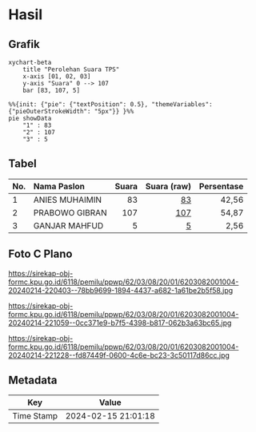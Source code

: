 # Hasil

## Grafik

```mermaid
xychart-beta
    title "Perolehan Suara TPS"
    x-axis [01, 02, 03]
    y-axis "Suara" 0 --> 107
    bar [83, 107, 5]
```

```mermaid
%%{init: {"pie": {"textPosition": 0.5}, "themeVariables": {"pieOuterStrokeWidth": "5px"}} }%%
pie showData
    "1" : 83
    "2" : 107
    "3" : 5
```

## Tabel

| No. | Nama Paslon    | Suara | Suara (raw) | Persentase |
|:--- |:-------------- | -----:| -----------:| ----------:|
| 1   | ANIES MUHAIMIN | 83    | [83][p-1]   | 42,56      |
| 2   | PRABOWO GIBRAN | 107   | [107][p-2]  | 54,87      |
| 3   | GANJAR MAHFUD  | 5     | [5][p-3]    | 2,56       |


[p-1]: https://github.com/gigit-pemilu/pemilu-2024-62-kalimantan-tengah/blob/main/pilpres/hitung-suara/sub/62-kalimantan-tengah/sub/03-kapuas/sub/08-basarang/sub/2001-pangkalan-rekan/sub/004-tps/sub/paslon-1.txt
[p-2]: https://github.com/gigit-pemilu/pemilu-2024-62-kalimantan-tengah/blob/main/pilpres/hitung-suara/sub/62-kalimantan-tengah/sub/03-kapuas/sub/08-basarang/sub/2001-pangkalan-rekan/sub/004-tps/sub/paslon-2.txt
[p-3]: https://github.com/gigit-pemilu/pemilu-2024-62-kalimantan-tengah/blob/main/pilpres/hitung-suara/sub/62-kalimantan-tengah/sub/03-kapuas/sub/08-basarang/sub/2001-pangkalan-rekan/sub/004-tps/sub/paslon-3.txt

## Foto C Plano

https://sirekap-obj-formc.kpu.go.id/6118/pemilu/ppwp/62/03/08/20/01/6203082001004-20240214-220403--78bb9699-1894-4437-a682-1a61be2b5f58.jpg

https://sirekap-obj-formc.kpu.go.id/6118/pemilu/ppwp/62/03/08/20/01/6203082001004-20240214-221059--0cc371e9-b7f5-4398-b817-062b3a63bc65.jpg

https://sirekap-obj-formc.kpu.go.id/6118/pemilu/ppwp/62/03/08/20/01/6203082001004-20240214-221228--fd87449f-0600-4c6e-bc23-3c50117d86cc.jpg


## Metadata

| Key        | Value               |
| ---------- | ------------------- |
| Time Stamp | 2024-02-15 21:01:18 |



